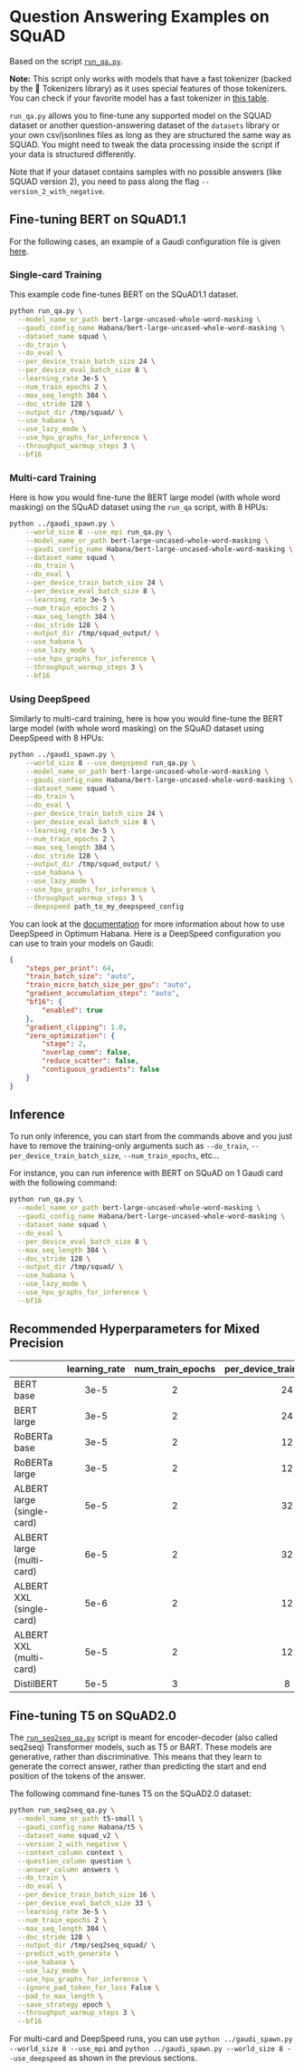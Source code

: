 <!---
Copyright 2022 The HuggingFace Team. All rights reserved.

Licensed under the Apache License, Version 2.0 (the "License");
you may not use this file except in compliance with the License.
You may obtain a copy of the License at

    http://www.apache.org/licenses/LICENSE-2.0

Unless required by applicable law or agreed to in writing, software
distributed under the License is distributed on an "AS IS" BASIS,
WITHOUT WARRANTIES OR CONDITIONS OF ANY KIND, either express or implied.
See the License for the specific language governing permissions and
limitations under the License.
-->

# Question Answering Examples on SQuAD

Based on the script [`run_qa.py`](https://github.com/huggingface/transformers/blob/main/examples/pytorch/question-answering/run_qa.py).

**Note:** This script only works with models that have a fast tokenizer (backed by the 🤗 Tokenizers library) as it
uses special features of those tokenizers. You can check if your favorite model has a fast tokenizer in
[this table](https://huggingface.co/transformers/index.html#supported-frameworks).

`run_qa.py` allows you to fine-tune any supported model on the SQUAD dataset or another question-answering dataset of the `datasets` library or your own csv/jsonlines files as long as they are structured the same way as SQUAD. You might need to tweak the data processing inside the script if your data is structured differently.

Note that if your dataset contains samples with no possible answers (like SQUAD version 2), you need to pass along the flag `--version_2_with_negative`.

## Fine-tuning BERT on SQuAD1.1

For the following cases, an example of a Gaudi configuration file is given
[here](https://github.com/huggingface/optimum-habana#how-to-use-it).


### Single-card Training

This example code fine-tunes BERT on the SQuAD1.1 dataset.

```bash
python run_qa.py \
  --model_name_or_path bert-large-uncased-whole-word-masking \
  --gaudi_config_name Habana/bert-large-uncased-whole-word-masking \
  --dataset_name squad \
  --do_train \
  --do_eval \
  --per_device_train_batch_size 24 \
  --per_device_eval_batch_size 8 \
  --learning_rate 3e-5 \
  --num_train_epochs 2 \
  --max_seq_length 384 \
  --doc_stride 128 \
  --output_dir /tmp/squad/ \
  --use_habana \
  --use_lazy_mode \
  --use_hpu_graphs_for_inference \
  --throughput_warmup_steps 3 \
  --bf16
```


### Multi-card Training

Here is how you would fine-tune the BERT large model (with whole word masking) on the SQuAD dataset using the `run_qa` script, with 8 HPUs:

```bash
python ../gaudi_spawn.py \
    --world_size 8 --use_mpi run_qa.py \
    --model_name_or_path bert-large-uncased-whole-word-masking \
    --gaudi_config_name Habana/bert-large-uncased-whole-word-masking \
    --dataset_name squad \
    --do_train \
    --do_eval \
    --per_device_train_batch_size 24 \
    --per_device_eval_batch_size 8 \
    --learning_rate 3e-5 \
    --num_train_epochs 2 \
    --max_seq_length 384 \
    --doc_stride 128 \
    --output_dir /tmp/squad_output/ \
    --use_habana \
    --use_lazy_mode \
    --use_hpu_graphs_for_inference \
    --throughput_warmup_steps 3 \
    --bf16
```


### Using DeepSpeed

Similarly to multi-card training, here is how you would fine-tune the BERT large model (with whole word masking) on the SQuAD dataset using DeepSpeed with 8 HPUs:

```bash
python ../gaudi_spawn.py \
    --world_size 8 --use_deepspeed run_qa.py \
    --model_name_or_path bert-large-uncased-whole-word-masking \
    --gaudi_config_name Habana/bert-large-uncased-whole-word-masking \
    --dataset_name squad \
    --do_train \
    --do_eval \
    --per_device_train_batch_size 24 \
    --per_device_eval_batch_size 8 \
    --learning_rate 3e-5 \
    --num_train_epochs 2 \
    --max_seq_length 384 \
    --doc_stride 128 \
    --output_dir /tmp/squad_output/ \
    --use_habana \
    --use_lazy_mode \
    --use_hpu_graphs_for_inference \
    --throughput_warmup_steps 3 \
    --deepspeed path_to_my_deepspeed_config
```

You can look at the [documentation](https://huggingface.co/docs/optimum/habana/usage_guides/deepspeed) for more information about how to use DeepSpeed in Optimum Habana.
Here is a DeepSpeed configuration you can use to train your models on Gaudi:
```json
{
    "steps_per_print": 64,
    "train_batch_size": "auto",
    "train_micro_batch_size_per_gpu": "auto",
    "gradient_accumulation_steps": "auto",
    "bf16": {
        "enabled": true
    },
    "gradient_clipping": 1.0,
    "zero_optimization": {
        "stage": 2,
        "overlap_comm": false,
        "reduce_scatter": false,
        "contiguous_gradients": false
    }
}
```


## Inference

To run only inference, you can start from the commands above and you just have to remove the training-only arguments such as `--do_train`, `--per_device_train_batch_size`, `--num_train_epochs`, etc...

For instance, you can run inference with BERT on SQuAD on 1 Gaudi card with the following command:
```bash
python run_qa.py \
  --model_name_or_path bert-large-uncased-whole-word-masking \
  --gaudi_config_name Habana/bert-large-uncased-whole-word-masking \
  --dataset_name squad \
  --do_eval \
  --per_device_eval_batch_size 8 \
  --max_seq_length 384 \
  --doc_stride 128 \
  --output_dir /tmp/squad/ \
  --use_habana \
  --use_lazy_mode \
  --use_hpu_graphs_for_inference \
  --bf16
```


## Recommended Hyperparameters for Mixed Precision

| | learning_rate | num_train_epochs | per_device_train_batch_size | per_device_eval_batch_size |
|----------------------------|:----:|:--:|:-:|:-:|
| BERT base                  | 3e-5 | 2 | 24 | 8 |
| BERT large                 | 3e-5 | 2 | 24 | 8 |
| RoBERTa base               | 3e-5 | 2 | 12 | 8 |
| RoBERTa large              | 3e-5 | 2 | 12 | 8 |
| ALBERT large (single-card) | 5e-5 | 2 | 32 | 4 |
| ALBERT large (multi-card)  | 6e-5 | 2 | 32 | 4 |
| ALBERT XXL (single-card)   | 5e-6 | 2 | 12 | 2 |
| ALBERT XXL (multi-card)    | 5e-5 | 2 | 12 | 2 |
| DistilBERT                 | 5e-5 | 3 | 8  | 8 |


## Fine-tuning T5 on SQuAD2.0

The [`run_seq2seq_qa.py`](https://github.com/huggingface/optimum-habana/blob/main/examples/question-answering/run_seq2seq_qa.py) script is meant for encoder-decoder (also called seq2seq) Transformer models, such as T5 or BART. These models are generative, rather than discriminative. This means that they learn to generate the correct answer, rather than predicting the start and end position of the tokens of the answer.

The following command fine-tunes T5 on the SQuAD2.0 dataset:

```bash
python run_seq2seq_qa.py \
  --model_name_or_path t5-small \
  --gaudi_config_name Habana/t5 \
  --dataset_name squad_v2 \
  --version_2_with_negative \
  --context_column context \
  --question_column question \
  --answer_column answers \
  --do_train \
  --do_eval \
  --per_device_train_batch_size 16 \
  --per_device_eval_batch_size 33 \
  --learning_rate 3e-5 \
  --num_train_epochs 2 \
  --max_seq_length 384 \
  --doc_stride 128 \
  --output_dir /tmp/seq2seq_squad/ \
  --predict_with_generate \
  --use_habana \
  --use_lazy_mode \
  --use_hpu_graphs_for_inference \
  --ignore_pad_token_for_loss False \
  --pad_to_max_length \
  --save_strategy epoch \
  --throughput_warmup_steps 3 \
  --bf16
```

For multi-card and DeepSpeed runs, you can use `python ../gaudi_spawn.py --world_size 8 --use_mpi` and `python ../gaudi_spawn.py --world_size 8 --use_deepspeed` as shown in the previous sections.
